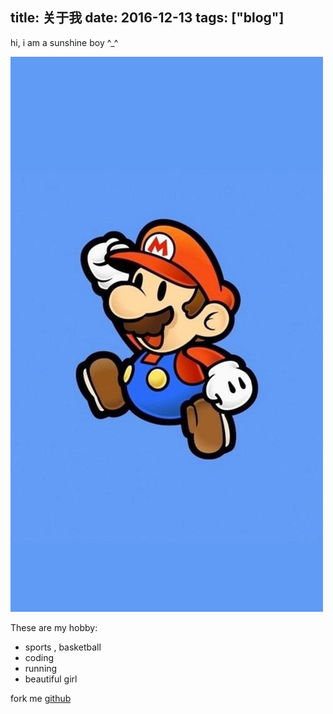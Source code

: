 title: 关于我
date: 2016-12-13
tags: ["blog"]
---
hi, i am a sunshine boy ^_^

![my cool photo loading error](/images/haha.jpg)

These are my hobby:
* sports , basketball
* coding
* running
* beautiful girl

fork me [github](https://github.com/fudali113)
